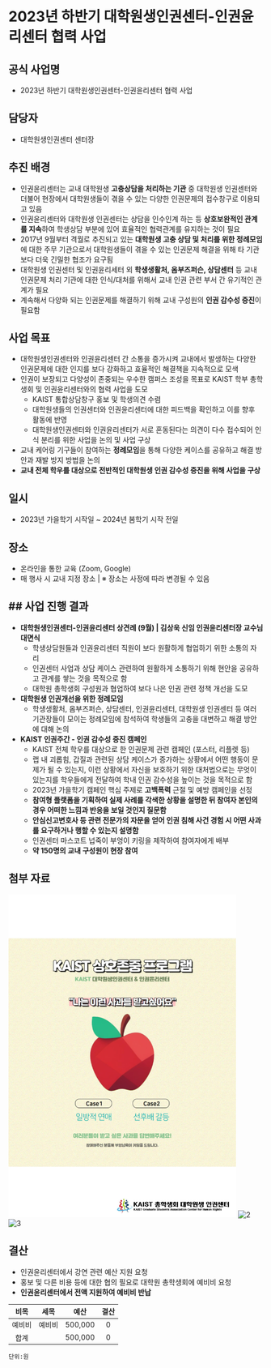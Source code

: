 2023년 하반기 대학원생인권센터-인권윤리센터 협력 사업
===


## 공식 사업명
- 2023년 하반기 대학원생인권센터-인권윤리센터 협력 사업

## 담당자
- 대학원생인권센터 센터장

## 추진 배경
- 인권윤리센터는 교내 대학원생 **고충상담을 처리하는 기관** 중 대학원생 인권센터와 더불어 현장에서 대학원생들이 겪을 수 있는 다양한 인권문제의 접수창구로 이용되고 있음
- 인권윤리센터와 대학원생 인권센터는 상담을 인수인계 하는 등 **상호보완적인 관계를 지속**하여 학생상담 부분에 있어 효율적인 협력관계를 유지하는 것이 필요
- 2017년 9월부터 격월로 추진되고 있는 **대학원생 고충 상담 및 처리를 위한 정례모임**에 대한 주무 기관으로서 대학원생들이 겪을 수 있는 인권문제 해결을 위해 타 기관보다 더욱 긴밀한 협조가 요구됨
- 대학원생 인권센터 및 인권윤리세터 외 **학생생활처, 옴부즈퍼슨, 상담센터** 등 교내 인권문제 처리 기관에 대한 인식/대처를 위해서 교내 인권 관련 부서 간 유기적인 관계가 필요
- 계속해서 다양화 되는 인권문제를 해결하기 위해 교내 구성원의 **인권 감수성 증진**이 필요함

## 사업 목표
-  대학원생인권센터와 인권윤리센터 간 소통을 증가시켜 교내에서 발생하는 다양한 인권문제에 대한 인지를 보다 강화하고 효율적인 해결책을 지속적으로 모색
-  인권이 보장되고 다양성이 존중되는 우수한 캠퍼스 조성을 목표로 KAIST 학부 총학생회 및 인권윤리센터와의 협력 사업을 도모
	- KAIST 통합상담창구 홍보 및 학생의견 수렴
	- 대학원생들의 인권센터와 인권윤리센터에 대한 피드백을 확인하고 이를 향후 활동에 반영
	- 대학원생인권센터와 인권윤리센터가 서로 혼동된다는 의견이 다수 접수되어 인식 분리를 위한 사업을 논의 및 사업 구상
-  교내 케어링 기구들이 참여하는 **정례모임**을 통해 다양한 케이스를 공유하고 해결 방안과 재발 방지 방법을 논의
- **교내 전체 학우를 대상으로 전반적인 대학원생 인권 감수성 증진을 위해 사업을 구상**

## 일시
- 2023년 가을학기 시작일 ~ 2024년 봄학기 시작 전일

## 장소
- 온라인을 통한 교육 (Zoom, Google)
- 매 행사 시 교내 지정 장소 | ※ 장소는 사정에 따라 변경될 수 있음

## ## 사업 진행 결과
- **대학원생인권센터-인권윤리센터 상견례 (9월) | 김상욱 신임 인권윤리센터장 교수님 대면식**
  - 학생상담원들과 인권윤리센터 직원이 보다 원활하게 협업하기 위한 소통의 자리
  - 인권센터 사업과 상담 케이스 관련하여 원활하게 소통하기 위해 현안을 공유하고 관계를 쌓는 것을 목적으로 함
  - 대학원 총학생회 구성원과 협업하여 보다 나은 인권 관련 정책 개선을 도모
- **대학원생 인권개선을 위한 정례모임**
  - 학생생활처, 옴부즈퍼슨, 상담센터, 인권윤리센터, 대학원생 인권센터 등 여러 기관장들이 모이는 정례모임에 참석하여 학생들의 고충을 대변하고 해결 방안에 대해 논의
- **KAIST 인권주간 - 인권 감수성 증진 캠페인**
  - KAIST 전체 학우를 대상으로 한 인권문제 관련 캠페인 (포스터, 리플렛 등)
  - 랩 내 괴롭힘, 갑질과 관련된 상담 케이스가 증가하는 상황에서 어떤 행동이 문제가 될 수 있는지, 이런 상황에서 자신을 보호하기 위한 대처법으로는 무엇이 있는지를 학우들에게 전달하여 학내 인권 감수성을 높이는 것을 목적으로 함
  - 2023년 가을학기 캠페인 핵심 주제로 **고백폭력** 근절 및 예방 캠페인을 선정
  - **참여형 플랫폼을 기획하여 실제 사례를 각색한 상황을 설명한 뒤 참여자 본인의 경우 어떠한 느낌과 반응을 보일 것인지 질문함**
  - **안심신고변호사 등 관련 전문가의 자문을 얻어 인권 침해 사건 경험 시 어떤 사과를 요구하거나 행할 수 있는지 설명함**
  - 인권센터 마스코트 넙죽이 부엉이 키링을 제작하여 참여자에게 배부
  - **약 150명의 교내 구성원이 현장 참여**

## 첨부 자료
<img src="첨부 자료 1. 인권주간 홍보포스터.jpg" width="450px" title="1"/> 
<img src="../../보고안건/첨부 자료 2. 인권센터 넙죽이 부엉이 키링.png" width="450px" title="2"/>
<img src="../../보고안건/첨부 자료 3. 부스 참여 기록.jpeg" width="450px" title="3"/> 

## 결산

-	인권윤리센터에서 강연 관련 예산 지원 요청
-	홍보 및 다른 비용 등에 대한 협의 필요로 대학원 총학생회에 예비비 요청
-	**인권윤리센터에서 전액 지원하여 예비비 반납**

|  **비목** |   **세목**   | **예산** |	**결산**	|
|:----------:|:------------:|:--------:|:--------:|
|	예비비	|	예비비	|	500,000	|	0	|
|	합계		|			|	500,000	|	0	|

	단위:원
